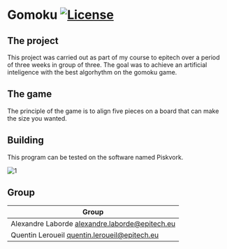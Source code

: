 # Gomoku [![License](https://img.shields.io/github/license/MisterPeModder/Arcade)](https://github.com/MisterPeModder/Arcade)


## The project
This project was carried out as part of my course to epitech over a period of three weeks in group of three.
The goal was to achieve an artificial inteligence with the best algorhythm on the gomoku game.

## The game
The principle of the game is to align five pieces on a board that can make the size you wanted.

## Building
This program can be tested on the software named Piskvork.

![1](https://user-images.githubusercontent.com/72009611/219125244-dbac4322-1967-4454-9bfe-8bc2360ac2dd.jpg)

## Group
| Group                                            | 
|--------------------------------------------------|
| Alexandre Laborde <alexandre.laborde@epitech.eu> | 
| Quentin Leroueil <quentin.leroueil@epitech.eu>   |
